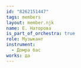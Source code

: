 ```yaml
---
id: "8262151447"
tags: members
layout: member.njk
name: Е. Наторова
is_part_of_orchestra: true
role: Музыкант
instrument:
  - Домра бас
works: да
---
```

